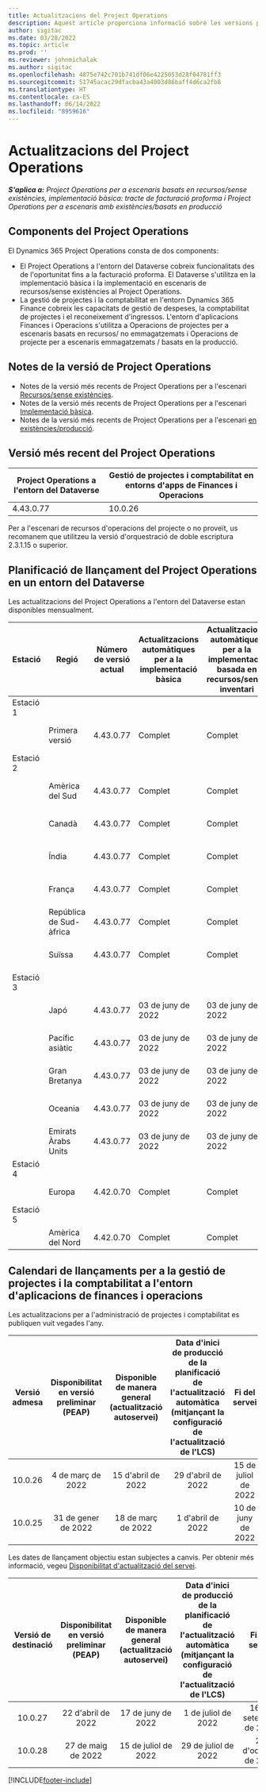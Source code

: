 ```yaml
---
title: Actualitzacions del Project Operations
description: Aquest article proporciona informació sobre les versions publicades de Dynamics 365 Project Operations.
author: sigitac
ms.date: 03/28/2022
ms.topic: article
ms.prod: ''
ms.reviewer: johnmichalak
ms.author: sigitac
ms.openlocfilehash: 4875e742c701b741df06e4225053d28f04781ff3
ms.sourcegitcommit: 51745acac29dfacba43a4003d86baff4d6ca2fb8
ms.translationtype: HT
ms.contentlocale: ca-ES
ms.lasthandoff: 06/14/2022
ms.locfileid: "8959616"
---
```

# <a name="project-operations-updates"></a>Actualitzacions del Project Operations

_**S'aplica a:** Project Operations per a escenaris basats en recursos/sense existències, implementació bàsica: tracte de facturació proforma i Project Operations per a escenaris amb existències/basats en producció_



## <a name="project-operations-components"></a>Components del Project Operations

El Dynamics 365 Project Operations consta de dos components:

- El Project Operations a l'entorn del Dataverse cobreix funcionalitats des de l'oportunitat fins a la facturació proforma. El Dataverse s'utilitza en la implementació bàsica i la implementació en escenaris de recursos/sense existències al Project Operations.
- La gestió de projectes i la comptabilitat en l'entorn Dynamics 365 Finance cobreix les capacitats de gestió de despeses, la comptabilitat de projectes i el reconeixement d'ingressos. L'entorn d'aplicacions Finances i Operacions s'utilitza a Operacions de projectes per a escenaris basats en recursos/ no emmagatzemats i Operacions de projecte per a escenaris emmagatzemats / basats en la producció.

## <a name="project-operations-release-notes"></a>Notes de la versió de Project Operations
- Notes de la versió més recents de Project Operations per a l'escenari [Recursos/sense existències](whats-new-may-2022-resource-based.md).
- Notes de la versió més recents de Project Operations per a l'escenari [Implementació bàsica](../pro/whats-new/whats-new-may-2022-lite.md).
- Notes de la versió més recents de Project Operations per a l'escenari [en existències/producció](../prod-pma/whats-new/whats-new-oct-2021-stocked.md).

## <a name="project-operations-latest-version"></a>Versió més recent del Project Operations

| Project Operations a l'entorn del Dataverse | Gestió de projectes i comptabilitat en entorns d'apps de Finances i Operacions | 
| --- | --- |
| 4.43.0.77 | 10.0.26 |

Per a l'escenari de recursos d'operacions del projecte o no proveït, us recomanem que utilitzeu la versió d'orquestració de doble escriptura 2.3.1.15 o superior.

## <a name="release-schedule-for-project-operations-on-dataverse-environment"></a>Planificació de llançament del Project Operations en un entorn del Dataverse

Les actualitzacions del Project Operations a l'entorn del Dataverse estan disponibles mensualment. 

| Estació | Regió | Número de versió actual | Actualitzacions automàtiques per a la implementació bàsica | Actualitzacions automàtiques per a la implementació basada en recursos/sense inventari | Número de la versió següent | Pròxima versió disponible de manera general |
|-----------|-----------------------|-----------------|--------------------|---------------------|---------------------|---------------------|
| Estació 1 |   &nbsp;              |    &nbsp;       | &nbsp;             |      &nbsp;         |      &nbsp;         |      &nbsp;         |
|   &nbsp;  | Primera versió         |  4.43.0.77      | Complet           | Complet            | TBD                 | 01 de juliol de 2022       |
| Estació 2 |   &nbsp;              |    &nbsp;       | &nbsp;             |      &nbsp;         |      &nbsp;         |      &nbsp;         |
|   &nbsp;  | Amèrica del Sud         |  4.43.0.77      | Complet           | Complet            | TBD                 | 01 de juliol de 2022       |
|   &nbsp;  | Canadà                |  4.43.0.77      | Complet           | Complet            | TBD                 | 01 de juliol de 2022       |
|   &nbsp;  | Índia                 |  4.43.0.77      | Complet           | Complet            | TBD                 | 01 de juliol de 2022       |
|   &nbsp;  | França                |  4.43.0.77      | Complet           | Complet            | TBD                 | 01 de juliol de 2022       |
|   &nbsp;  | República de Sud-àfrica          |  4.43.0.77      | Complet           | Complet            | TBD                 | 01 de juliol de 2022       |
|   &nbsp;  | Suïssa           |  4.43.0.77      | Complet           | Complet            | TBD                 | 01 de juliol de 2022       |
| Estació 3 |      &nbsp;           |     &nbsp;      |     &nbsp;         |      &nbsp;         |      &nbsp;         |      &nbsp;         |
|   &nbsp;  | Japó                 |  4.43.0.77      | 03 de juny de 2022      | 03 de juny de 2022       | TBD                 | 08 de juliol de 2022       |
|   &nbsp;  | Pacífic asiàtic          |  4.43.0.77      | 03 de juny de 2022      | 03 de juny de 2022       | TBD                 | 08 de juliol de 2022       |
|   &nbsp;  | Gran Bretanya         |  4.43.0.77      | 03 de juny de 2022      | 03 de juny de 2022       | TBD                 | 08 de juliol de 2022       |
|   &nbsp;  | Oceania               |  4.43.0.77      | 03 de juny de 2022      | 03 de juny de 2022       | TBD                 | 08 de juliol de 2022       |
|   &nbsp;  | Emirats Àrabs Units  |  4.43.0.77      | 03 de juny de 2022      | 03 de juny de 2022       | TBD                 | 08 de juliol de 2022       |
| Estació 4 |     &nbsp;            |     &nbsp;      |     &nbsp;         |      &nbsp;         |      &nbsp;         |      &nbsp;         |
|   &nbsp;  | Europa                |  4.42.0.70      | Complet           | Complet            | 4.43.0.77           | 10 de juny de 2022       |
| Estació 5 |     &nbsp;            |     &nbsp;      |     &nbsp;         |      &nbsp;         |      &nbsp;         |      &nbsp;         |
|   &nbsp;  | Amèrica del Nord         |  4.42.0.70      | Complet           | Complet            | 4.43.0.77           | 17 de juny de 2022       |

## <a name="release-schedule-for-project-management-and-accounting-in-the-finance-and-operations-apps-environment"></a>Calendari de llançaments per a la gestió de projectes i la comptabilitat a l'entorn d'aplicacions de finances i operacions

Les actualitzacions per a l'administració de projectes i comptabilitat es publiquen vuit vegades l'any.

|Versió admesa| Disponibilitat en versió preliminar (PEAP) | Disponible de manera general (actualització autoservei) | Data d'inici de producció de la planificació de l'actualització automàtica (mitjançant la configuració de l'actualització de l'LCS) |   Fi del servei   |
|:---------------:|:---------------------------:|:---------------------------------:|:--------------------------------------------------------------------:|:------------------:|
|     10.0.26     |      4 de març de 2022          |        15 d'abril de 2022             |                          29 d'abril de 2022                              | 15 de juliol de 2022      |
|     10.0.25     |      31 de gener de 2022       |        18 de març de 2022             |                          1 d'abril de 2022                               | 10 de juny de 2022      |


Les dates de llançament objectiu estan subjectes a canvis. Per obtenir més informació, vegeu [Disponibilitat d'actualització del servei](/dynamics365/fin-ops-core/fin-ops/get-started/public-preview-releases?toc=%2fdynamics365%2ffinance%2ftoc.json).

|Versió de destinació | Disponibilitat en versió preliminar (PEAP) | Disponible de manera general (actualització autoservei) | Data d'inici de producció de la planificació de l'actualització automàtica (mitjançant la configuració de l'actualització de l'LCS) |   Fi del servei   |
|:---------------:|:---------------------------:|:---------------------------------:|:--------------------------------------------------------------------:|:------------------:|
|     10.0.27     |      22 d'abril de 2022         |        17 de juny de 2022              |                          1 de juliol de 2022                                | 16 de setembre de 2022 |
|     10.0.28     |      27 de maig de 2022           |        15 de juliol de 2022              |                          29 de juliol de 2022                               | 21 d'octubre de 2022   |

[!INCLUDE[footer-include](../includes/footer-banner.md)]
